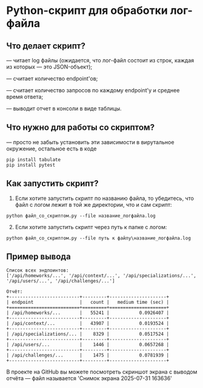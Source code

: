# Python-скрипт для обработки лог-файла

## Что делает скрипт?
— читает log файлы (ожидается, что лог-файл состоит из строк, каждая из которых — это JSON-объект);

— считает количество endpoint'ов;

— считает количество запросов по каждому endpoint'у и среднее время ответа;

— выводит отчет в консоли в виде таблицы.

## Что нужно для работы со скриптом?

— просто не забыть установить эти зависимости в вирутальное окружение, остальное есть в коде 
```
pip install tabulate
pip install pytest
```
## Как запустить скрипт?
1. Если хотите запустить скрипт по названию файла, то убедитесь, что файл с логом лежит в той же директории, что и сам скрипт:
```
python файл_со_скриптом.py --file название_логфайла.log
```
2. Если хотите запустить скрипт через путь к папке с логом:
```
python файл_со_скриптом.py --file путь к файлу\название_логфайла.log
```
## Пример вывода
```
Список всех эндпоинтов:
['/api/homeworks/...', '/api/context/...', '/api/specializations/...', '/api/users/...', '/api/challenges/...']

Отчёт:
+--------------------------+---------+---------------------+
| endpoint                 |   count |   medium time (sec) |
+==========================+=========+=====================+
| /api/homeworks/...       |   55241 |           0.0926407 |
+--------------------------+---------+---------------------+
| /api/context/...         |   43907 |           0.0193524 |
+--------------------------+---------+---------------------+
| /api/specializations/... |    8329 |           0.0517524 |
+--------------------------+---------+---------------------+
| /api/users/...           |    1446 |           0.0657268 |
+--------------------------+---------+---------------------+
| /api/challenges/...      |    1475 |           0.0781939 |
+--------------------------+---------+---------------------+
```
В проекте на GitHub вы можете посмотреть скриншот экрана с выводом отчёта — файл называется 'Снимок экрана 2025-07-31 163636'

